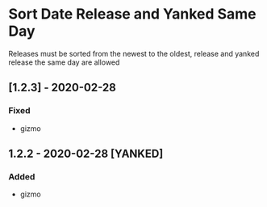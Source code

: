 # Sort Date Release and Yanked Same Day
Releases must be sorted from the newest to the oldest, release and yanked release the same day are allowed
## [1.2.3] - 2020-02-28
### Fixed
- gizmo
## 1.2.2 - 2020-02-28 [YANKED]
### Added
- gizmo
